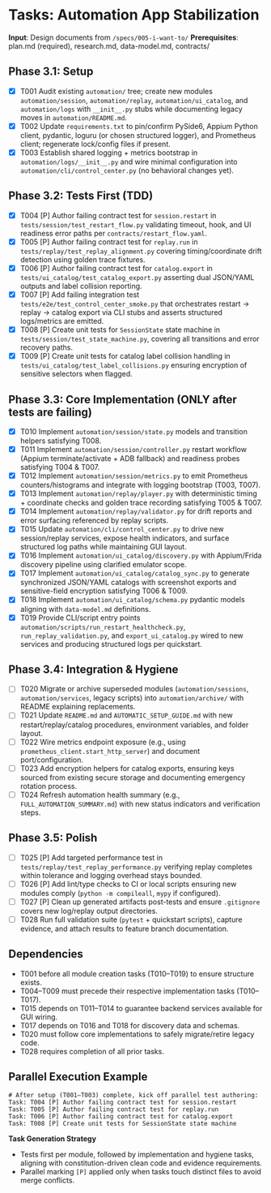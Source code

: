 # Tasks: Automation App Stabilization

**Input**: Design documents from `/specs/005-i-want-to/`
**Prerequisites**: plan.md (required), research.md, data-model.md, contracts/

## Phase 3.1: Setup
- [X] T001 Audit existing `automation/` tree; create new modules `automation/session`, `automation/replay`, `automation/ui_catalog`, and `automation/logs` with `__init__.py` stubs while documenting legacy moves in `automation/README.md`.
- [X] T002 Update `requirements.txt` to pin/confirm PySide6, Appium Python client, pydantic, loguru (or chosen structured logger), and Prometheus client; regenerate lock/config files if present.
- [X] T003 Establish shared logging + metrics bootstrap in `automation/logs/__init__.py` and wire minimal configuration into `automation/cli/control_center.py` (no behavioral changes yet).

## Phase 3.2: Tests First (TDD)
- [X] T004 [P] Author failing contract test for `session.restart` in `tests/session/test_restart_flow.py` validating timeout, hook, and UI readiness error paths per `contracts/restart_flow.yaml`.
- [X] T005 [P] Author failing contract test for `replay.run` in `tests/replay/test_replay_alignment.py` covering timing/coordinate drift detection using golden trace fixtures.
- [X] T006 [P] Author failing contract test for `catalog.export` in `tests/ui_catalog/test_catalog_export.py` asserting dual JSON/YAML outputs and label collision reporting.
- [X] T007 [P] Add failing integration test `tests/e2e/test_control_center_smoke.py` that orchestrates restart → replay → catalog export via CLI stubs and asserts structured logs/metrics are emitted.
- [X] T008 [P] Create unit tests for `SessionState` state machine in `tests/session/test_state_machine.py`, covering all transitions and error recovery paths.
- [X] T009 [P] Create unit tests for catalog label collision handling in `tests/ui_catalog/test_label_collisions.py` ensuring encryption of sensitive selectors when flagged.

## Phase 3.3: Core Implementation (ONLY after tests are failing)
- [X] T010 Implement `automation/session/state.py` models and transition helpers satisfying T008.
- [X] T011 Implement `automation/session/controller.py` restart workflow (Appium terminate/activate + ADB fallback) and readiness probes satisfying T004 & T007.
- [X] T012 Implement `automation/session/metrics.py` to emit Prometheus counters/histograms and integrate with logging bootstrap (T003, T007).
- [X] T013 Implement `automation/replay/player.py` with deterministic timing + coordinate checks and golden trace recording satisfying T005 & T007.
- [X] T014 Implement `automation/replay/validator.py` for drift reports and error surfacing referenced by replay scripts.
- [X] T015 Update `automation/cli/control_center.py` to drive new session/replay services, expose health indicators, and surface structured log paths while maintaining GUI layout.
- [X] T016 Implement `automation/ui_catalog/discovery.py` with Appium/Frida discovery pipeline using clarified emulator scope.
- [X] T017 Implement `automation/ui_catalog/catalog_sync.py` to generate synchronized JSON/YAML catalogs with screenshot exports and sensitive-field encryption satisfying T006 & T009.
- [X] T018 Implement `automation/ui_catalog/schema.py` pydantic models aligning with `data-model.md` definitions.
- [X] T019 Provide CLI/script entry points `automation/scripts/run_restart_healthcheck.py`, `run_replay_validation.py`, and `export_ui_catalog.py` wired to new services and producing structured logs per quickstart.

## Phase 3.4: Integration & Hygiene
- [ ] T020 Migrate or archive superseded modules (`automation/sessions`, `automation/services`, legacy scripts) into `automation/archive/` with README explaining replacements.
- [ ] T021 Update `README.md` and `AUTOMATIC_SETUP_GUIDE.md` with new restart/replay/catalog procedures, environment variables, and folder layout.
- [ ] T022 Wire metrics endpoint exposure (e.g., using `prometheus_client.start_http_server`) and document port/configuration.
- [ ] T023 Add encryption helpers for catalog exports, ensuring keys sourced from existing secure storage and documenting emergency rotation process.
- [ ] T024 Refresh automation health summary (e.g., `FULL_AUTOMATION_SUMMARY.md`) with new status indicators and verification steps.

## Phase 3.5: Polish
- [ ] T025 [P] Add targeted performance test in `tests/replay/test_replay_performance.py` verifying replay completes within tolerance and logging overhead stays bounded.
- [ ] T026 [P] Add lint/type checks to CI or local scripts ensuring new modules comply (`python -m compileall`, `mypy` if configured).
- [ ] T027 [P] Clean up generated artifacts post-tests and ensure `.gitignore` covers new log/replay output directories.
- [ ] T028 Run full validation suite (`pytest` + quickstart scripts), capture evidence, and attach results to feature branch documentation.

## Dependencies
- T001 before all module creation tasks (T010–T019) to ensure structure exists.
- T004–T009 must precede their respective implementation tasks (T010–T017).
- T015 depends on T011–T014 to guarantee backend services available for GUI wiring.
- T017 depends on T016 and T018 for discovery data and schemas.
- T020 must follow core implementations to safely migrate/retire legacy code.
- T028 requires completion of all prior tasks.

## Parallel Execution Example
```
# After setup (T001–T003) complete, kick off parallel test authoring:
Task: T004 [P] Author failing contract test for session.restart
Task: T005 [P] Author failing contract test for replay.run
Task: T006 [P] Author failing contract test for catalog.export
Task: T008 [P] Create unit tests for SessionState state machine
```

**Task Generation Strategy**
- Tests first per module, followed by implementation and hygiene tasks, aligning with constitution-driven clean code and evidence requirements.
- Parallel marking `[P]` applied only when tasks touch distinct files to avoid merge conflicts.
